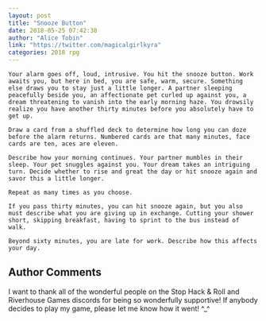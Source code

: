 ```yaml
---
layout: post
title: "Snooze Button"
date: 2018-05-25 07:42:38
author: "Alice Tobin"
link: "https://twitter.com/magicalgirlkyra"
categories: 2018 rpg
---
```

```
Your alarm goes off, loud, intrusive. You hit the snooze button. Work awaits you, but here in bed, you are safe, warm, secure. Something else draws you to stay just a little longer. A partner sleeping peacefully beside you, an affectionate pet curled up against you, a dream threatening to vanish into the early morning haze. You drowsily realize you have another thirty minutes before you absolutely have to get up.

Draw a card from a shuffled deck to determine how long you can doze before the alarm returns. Numbered cards are that many minutes, face cards are ten, aces are eleven. 

Describe how your morning continues. Your partner mumbles in their sleep. Your pet snuggles against you. Your dream takes an intriguing turn. Decide whether to rise and great the day or hit snooze again and savor this a little longer.

Repeat as many times as you choose.

If you pass thirty minutes, you can hit snooze again, but you also must describe what you are giving up in exchange. Cutting your shower short, skipping breakfast, having to sprint to the bus instead of walk.

Beyond sixty minutes, you are late for work. Describe how this affects your day.

```
## Author Comments 

I want to thank all of the wonderful people on the Stop Hack & Roll and Riverhouse Games discords for being so wonderfully supportive!  If anybody decides to play my game, please let me know how it went! ^_^
